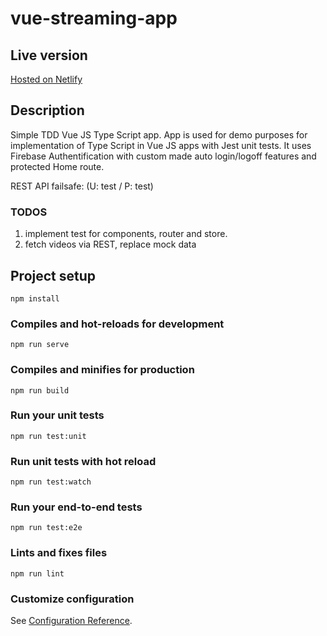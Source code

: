 # vue-streaming-app
## Live version
[Hosted on Netlify](https://vue-streaming-app.netlify.app/)
## Description

Simple TDD Vue JS Type Script app. App is used for demo purposes for implementation of Type Script in Vue JS apps with Jest unit tests. It uses Firebase Authentification with custom made auto login/logoff features and protected Home route.

REST API failsafe: (U: test / P: test)


### TODOS 
1. implement test for components, router and store. 
2. fetch videos via REST, replace mock data



## Project setup
```
npm install
```

### Compiles and hot-reloads for development
```
npm run serve
```

### Compiles and minifies for production
```
npm run build
```

### Run your unit tests
```
npm run test:unit
```
### Run unit tests with hot reload
```
npm run test:watch
```

### Run your end-to-end tests
```
npm run test:e2e
```

### Lints and fixes files
```
npm run lint
```

### Customize configuration
See [Configuration Reference](https://cli.vuejs.org/config/).



